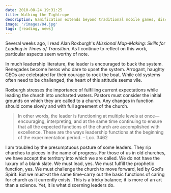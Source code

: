 ```yaml
---
date: 2010-08-24 19:31:25
title: Walking the Tightrope
description: Gamification extends beyond traditional mobile games, discovering innovative strategies to incorporate game-like elements into non-gaming apps for enhanced
image: '/images/04.jpg'
tags: [reading, news]
---
```


Several weeks ago, I read Alan Roxburgh's *Missional Map-Making: Skills for Leading in Times of Transition.*  As I continue to reflect on this work, particular aspects seem worthy of note.

In much leadership literature, the leader is encouraged to buck the system.  Renegades become heros who dare to upset the system.  Arrogant, haughty CEOs are celebrated for their courage to rock the boat.  While old systems often need to be challenged, the heart of this attitude seems vile.

Roxburgh stresses the importance of fulfilling current expectations while leading the church into uncharted waters.  Pastors must consider the initial grounds on which they are called to a church.  Any changes in function should come slowly and with full agreement of the church.

>In other words, the leader is functioning at multiple levels at once—encouraging, interpreting, and at the same time continuing to ensure that all the expected functions of the church are accomplished with excellence. These are the ways leadership functions at the beginning of the experimentation period. – Loc. 3462

I am troubled by the presumptuous posture of some leaders.  They rip churches to pieces in the name of progress.  For those of us in old churches, we have accept the territory into which we are called.  We do not have the luxury of a blank slate.  We must lead, yes.  We must fulfill the prophetic function, yes.  We must challenge the church to move forward, led by God's Spirit.  But we must–at the same time–carry out the basic functions of caring for church as it currently exists.  This is a tricky balance; it is more of an art than a science.  Yet, it is what discerning leaders do.
